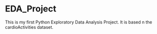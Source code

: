 # EDA_Project
This is my first Python Exploratory Data Analysis Project. It is based n the cardioActivities dataset.
